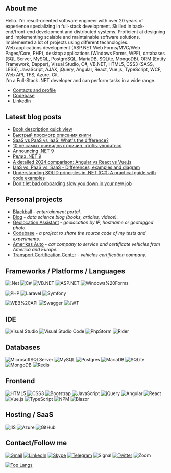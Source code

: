 ## About me
Hello. I'm result-oriented software engineer with over 20 years of experience specializing in full-stack development. Skilled in back-end/front-end development and distributed systems.
Proficient at designing and implementing scalable and maintainable software solutions. Implemented a lot of projects using different technologies.\
Web applications development (ASP.NET Web Forms/MVC/Web Pages/Core, PHP), desktop applications (Windows Forms, WPF),
databases (SQL Server, MySQL, PostgreSQL, MariaDB, SQLite, MongoDB), ORM (Entity Framework, Dapper),
Visual Studio, C#, VB.NET, HTML5, CSS3 (SASS, LESS), JavaScript, AJAX, jQuery, Angular, React, Vue.js, TypeScript, WCF, Web API, TFS, Azure, Git.\
I'm a Full-Stack .NET developer and can perform tasks in a wide range.

* [Contacts and profile](https://sd.blackball.lv/sergey-drozdov)
* [Codebase](https://codebase.blackball.lv/)
* [LinkedIn](https://www.linkedin.com/in/serg-drozdov/)

## Latest blog posts
<!-- BLOG-POST-LIST:START -->
- [Book description quick view](https://sd.blackball.lv/news/19862)
- [Быстрый просмотр описания книги](https://sd.blackball.lv/news/19861)
- [SaaS vs PaaS vs IaaS: What&#39;s the difference?](https://sd.blackball.lv/articles/read/19853)
- [10 не самых очевидных причин, чтобы уволиться](https://sd.blackball.lv/articles/read/19851)
- [Announcing .NET 9](https://sd.blackball.lv/news/19858)
- [Релиз .NET 9](https://sd.blackball.lv/news/19857)
- [A detailed 2024 comparison: Angular vs React vs Vue.js](https://sd.blackball.lv/articles/read/19855)
- [IaaS vs. PaaS vs. SaaS - Differences, examples and diagram](https://sd.blackball.lv/articles/read/19854)
- [Understanding SOLID principles in .NET &lpar;C#&rpar;: A practical guide with code examples](https://sd.blackball.lv/articles/read/19848)
- [Don&#39;t let bad onboarding slow you down in your new job](https://sd.blackball.lv/articles/read/19852)
<!-- BLOG-POST-LIST:END -->

## Personal projects
* [Blackball](https://blackball.lv/) - *entertainment portal.*
* [Blog](https://sd.blackball.lv/) - *data science blog (books, articles, videos).*
* [Geolocation Assistant](https://geodata.blackball.lv/) - *geolocation by IP, hostname or geotagged photo.*
* [Codebase](https://codebase.blackball.lv/) - *a project to share the source code of my tests and experiments.*
* [Amerikas Auto](https://amerikasauto.com/) - *car company to service and certificate vehicles from America and Europe.*
* [Transport Certification Center](https://autosc.site/) - *vehicles certification company.*

## Frameworks / Platforms / Languages
![.Net](https://img.shields.io/badge/.NET-5C2D91?style=for-the-badge&logo=.net&logoColor=white)
![C#](https://img.shields.io/badge/c%23-%23239120.svg?style=for-the-badge&logo=c-sharp&logoColor=white)
![VB.NET](https://img.shields.io/badge/-VB.NET-512BD4?style=for-the-badge&logo=visualbasic&logoColor=white)
![ASP.NET](https://img.shields.io/badge/-ASP.NET-333537?style=for-the-badge&logo=asp-net)
![Windows%20Forms](https://img.shields.io/badge/-Windows%20Forms-333537?style=for-the-badge&logo=Windows%20Forms)

![PHP](https://img.shields.io/badge/php-%23777BB4.svg?style=for-the-badge&logo=php&logoColor=white)
![Laravel](https://img.shields.io/badge/Laravel-FF2D20?style=for-the-badge&logo=laravel&logoColor=white)
![Symfony](https://img.shields.io/badge/Symfony-black?style=for-the-badge&logo=symfony)

![WEB%20API](https://img.shields.io/badge/WEB%20API-4FC08D?style=for-the-badge&logo=webapi&logoColor=fff)
![Swagger](https://img.shields.io/badge/-Swagger-%23Clojure?style=for-the-badge&logo=swagger&logoColor=white)
![JWT](https://img.shields.io/badge/JWT-black?style=for-the-badge&logo=JSON%20web%20tokens)

## IDE
![Visual Studio](https://custom-icon-badges.demolab.com/badge/Visual%20Studio-5C2D91.svg?style=for-the-badge&logo=visual-studio&logoColor=white)
![Visual Studio Code](https://img.shields.io/badge/Visual%20Studio%20Code-0078d7.svg?style=for-the-badge&logo=visual-studio-code&logoColor=white)
![PhpStorm](https://img.shields.io/badge/phpstorm-143?style=for-the-badge&logo=phpstorm&logoColor=black&color=black&labelColor=darkorchid)
![Rider](https://img.shields.io/badge/Rider-000?style=for-the-badge&logo=rider&logoColor=fff)

## Databases
![MicrosoftSQLServer](https://img.shields.io/badge/Microsoft%20SQL%20Sever-CC2927?style=for-the-badge&logo=microsoft%20sql%20server&logoColor=white)
![MySQL](https://img.shields.io/badge/-MySQL-4479A1?style=for-the-badge&logo=mysql&logoColor=white)
![Postgres](https://img.shields.io/badge/postgres-%23316192.svg?style=for-the-badge&logo=postgresql&logoColor=white)
![MariaDB](https://img.shields.io/badge/MariaDB-003545?style=for-the-badge&logo=mariadb&logoColor=white)
![SQLite](https://img.shields.io/badge/sqlite-%2307405e.svg?style=for-the-badge&logo=sqlite&logoColor=white)
![MongoDB](https://img.shields.io/badge/MongoDB-%234ea94b.svg?style=for-the-badge&logo=mongodb&logoColor=white)
![Redis](https://img.shields.io/badge/redis-%23DD0031.svg?style=for-the-badge&logo=redis&logoColor=white)

## Frontend
![HTML5](https://img.shields.io/badge/html5-%23E34F26.svg?style=for-the-badge&logo=html5&logoColor=white)
![CSS3](https://img.shields.io/badge/css3-%231572B6.svg?style=for-the-badge&logo=css3&logoColor=white)
![Bootstrap](https://img.shields.io/badge/bootstrap-%23563D7C.svg?style=for-the-badge&logo=bootstrap&logoColor=white)
![JavaScript](https://img.shields.io/badge/JavaScript-F7DF1E?style=for-the-badge&logo=javascript&logoColor=000)
![jQuery](https://img.shields.io/badge/jquery-%230769AD.svg?style=for-the-badge&logo=jquery&logoColor=white)
![Angular](https://img.shields.io/badge/angular-%23DD0031.svg?style=for-the-badge&logo=angular&logoColor=white)
![React](https://img.shields.io/badge/react-%2320232a.svg?style=for-the-badge&logo=react&logoColor=%2361DAFB)
![Vue.js](https://img.shields.io/badge/Vue.js-4FC08D?style=for-the-badge&logo=vuedotjs&logoColor=fff)
![TypeScript](https://img.shields.io/badge/typescript-%23007ACC.svg?style=for-the-badge&logo=typescript&logoColor=white)
![NPM](https://img.shields.io/badge/NPM-%23000000.svg?style=for-the-badge&logo=npm&logoColor=white)
![Blazor](https://img.shields.io/badge/blazor-%235C2D91.svg?style=for-the-badge&logo=blazor&logoColor=white)

## Hosting / SaaS
![IIS](https://img.shields.io/badge/-IIS-333537?style=for-the-badge&logo=iis)
![Azure](https://img.shields.io/badge/azure-%230072C6.svg?style=for-the-badge&logo=microsoftazure&logoColor=white)
![GitHub](https://img.shields.io/badge/GitHub-100000?style=for-the-badge&logo=github&logoColor=white)

## Contact/Follow me
[![Gmail](https://img.shields.io/badge/Gmail-D14836?style=for-the-badge&logo=gmail&logoColor=white)](mailto:sergey.drozdov.0305@gmail.com)
[![LinkedIn](https://img.shields.io/badge/linkedin-%230077B5.svg?style=for-the-badge&logo=linkedin&logoColor=white)](https://www.linkedin.com/in/serg-drozdov/)
[![Skype](https://img.shields.io/badge/Skype-%2300AFF0.svg?style=for-the-badge&logo=Skype&logoColor=white)](skype:sergey-drozdov?chat)
[![Telegram](https://img.shields.io/badge/-Telegram-333537?style=for-the-badge&logo=Telegram)](https://t.me/cyberserg80)
![Signal](https://img.shields.io/badge/Signal-3A76F0?style=for-the-badge&logo=signal&logoColor=white)
[![Twitter](https://img.shields.io/badge/Twitter-1DA1F2?style=for-the-badge&logo=twitter&logoColor=white)](https://twitter.com/sergey_drozdov)
![Zoom](https://img.shields.io/badge/Zoom-2D8CFF?style=for-the-badge&logo=zoom&logoColor=white)

[![Top Langs](https://github-readme-stats.vercel.app/api/top-langs/?username=sergdrozdov)](https://github.com/anuraghazra/github-readme-stats)

